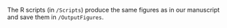 The R scripts (in `/Scripts`) produce the same figures as in our manuscript and save them in `/OutputFigures`.
